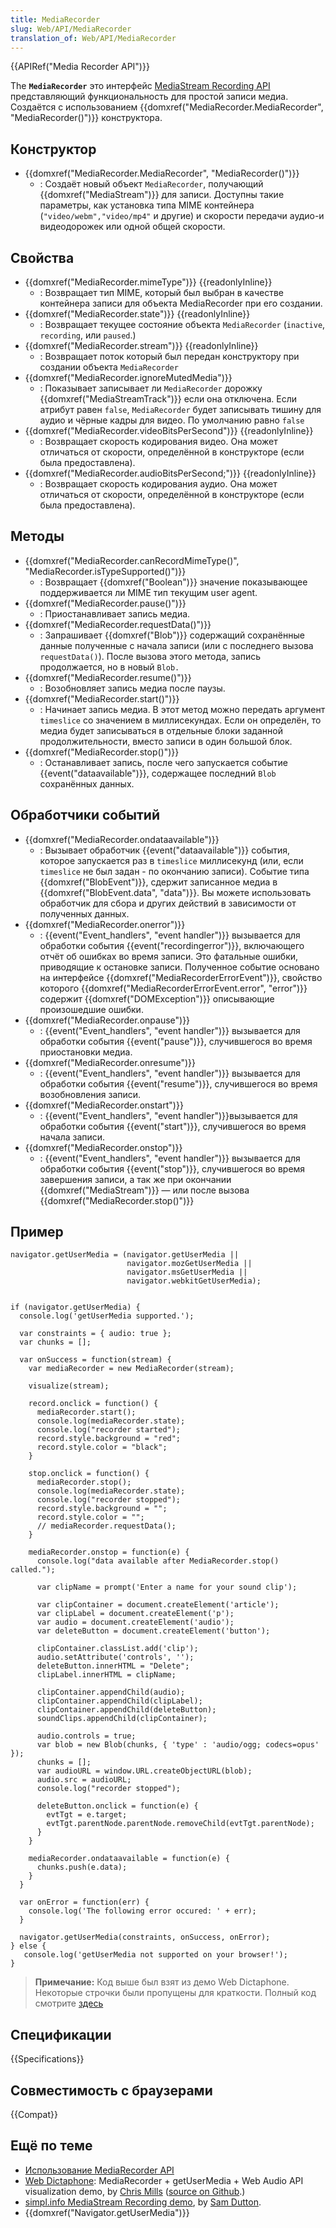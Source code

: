 ```yaml
---
title: MediaRecorder
slug: Web/API/MediaRecorder
translation_of: Web/API/MediaRecorder
---
```


{{APIRef("Media Recorder API")}}

The **`MediaRecorder`** это интерфейс [MediaStream Recording API](/ru/docs/Web/API/MediaStream_Recording_API) представляющий функциональность для простой записи медиа. Создаётся с использованием {{domxref("MediaRecorder.MediaRecorder", "MediaRecorder()")}} конструктора.

## Конструктор

- {{domxref("MediaRecorder.MediaRecorder", "MediaRecorder()")}}
  - : Создаёт новый объект `MediaRecorder`, получающий {{domxref("MediaStream")}} для записи. Доступны такие параметры, как установка типа MIME контейнера (`"video/webm","video/mp4"` и другие) и скорости передачи аудио-и видеодорожек или одной общей скорости.

## Свойства

- {{domxref("MediaRecorder.mimeType")}} {{readonlyInline}}
  - : Возвращает тип MIME, который был выбран в качестве контейнера записи для объекта MediaRecorder при его создании.
- {{domxref("MediaRecorder.state")}} {{readonlyInline}}
  - : Возвращает текущее состояние объекта `MediaRecorder` (`inactive`, `recording`, или `paused`.)
- {{domxref("MediaRecorder.stream")}} {{readonlyInline}}
  - : Возвращает поток который был передан конструктору при создании объекта `MediaRecorder`
- {{domxref("MediaRecorder.ignoreMutedMedia")}}
  - : Показывает записывает ли `MediaRecorder` дорожку {{domxref("MediaStreamTrack")}} если она отключена. Если атрибут равен `false`, `MediaRecorder` будет записывать тишину для аудио и чёрные кадры для видео. По умолчанию равно `false`
- {{domxref("MediaRecorder.videoBitsPerSecond")}} {{readonlyInline}}
  - : Возвращает скорость кодирования видео. Она может отличаться от скорости, определённой в конструкторе (если была предоставлена).
- {{domxref("MediaRecorder.audioBitsPerSecond;")}} {{readonlyInline}}
  - : Возвращает скорость кодирования аудио. Она может отличаться от скорости, определённой в конструкторе (если была предоставлена).

## Методы

- {{domxref("MediaRecorder.canRecordMimeType()", "MediaRecorder.isTypeSupported()")}}
  - : Возвращает {{domxref("Boolean")}} значение показывающее поддерживается ли MIME тип текущим user agent.
- {{domxref("MediaRecorder.pause()")}}
  - : Приостанавливает запись медиа.
- {{domxref("MediaRecorder.requestData()")}}
  - : Запрашивает {{domxref("Blob")}} содержащий сохранённые данные полученные с начала записи (или с последнего вызова `requestData()`). После вызова этого метода, запись продолжается, но в новый `Blob.`
- {{domxref("MediaRecorder.resume()")}}
  - : Возобновляет запись медиа после паузы.
- {{domxref("MediaRecorder.start()")}}
  - : Начинает запись медиа. В этот метод можно передать аргумент `timeslice` со значением в миллисекундах. Если он определён, то медиа будет записываться в отдельные блоки заданной продолжительности, вместо записи в один большой блок.
- {{domxref("MediaRecorder.stop()")}}
  - : Останавливает запись, после чего запускается событие {{event("dataavailable")}}, содержащее последний `Blob` сохранённых данных.

## Обработчики событий

- {{domxref("MediaRecorder.ondataavailable")}}
  - : Вызывает обработчик {{event("dataavailable")}} события, которое запускается раз в `timeslice` миллисекунд (или, если `timeslice` не был задан - по окончанию записи). Событие типа {{domxref("BlobEvent")}}, сдержит записанное медиа в {{domxref("BlobEvent.data", "data")}}. Вы можете использовать обработчик для сбора и других действий в зависимости от полученных данных.
- {{domxref("MediaRecorder.onerror")}}
  - : {{event("Event_handlers", "event handler")}} вызывается для обработки события {{event("recordingerror")}}, включающего отчёт об ошибках во время записи. Это фатальные ошибки, приводящие к остановке записи. Полученное событие основано на интерфейсе {{domxref("MediaRecorderErrorEvent")}}, свойство которого {{domxref("MediaRecorderErrorEvent.error", "error")}} содержит {{domxref("DOMException")}} описывающие произошедшие ошибки.
- {{domxref("MediaRecorder.onpause")}}
  - : {{event("Event_handlers", "event handler")}} вызывается для обработки события {{event("pause")}}, случившегося во время приостановки медиа.
- {{domxref("MediaRecorder.onresume")}}
  - : {{event("Event_handlers", "event handler")}} вызывается для обработки события {{event("resume")}}, случившегося во время возобновления записи.
- {{domxref("MediaRecorder.onstart")}}
  - : {{event("Event_handlers", "event handler")}}вызывается для обработки события {{event("start")}}, случившегося во время начала записи.
- {{domxref("MediaRecorder.onstop")}}
  - : {{event("Event_handlers", "event handler")}} вызывается для обработки события {{event("stop")}}, случившегося во время завершения записи, а так же при окончании {{domxref("MediaStream")}} — или после вызова {{domxref("MediaRecorder.stop()")}}

## Пример

```
navigator.getUserMedia = (navigator.getUserMedia ||
                          navigator.mozGetUserMedia ||
                          navigator.msGetUserMedia ||
                          navigator.webkitGetUserMedia);


if (navigator.getUserMedia) {
  console.log('getUserMedia supported.');

  var constraints = { audio: true };
  var chunks = [];

  var onSuccess = function(stream) {
    var mediaRecorder = new MediaRecorder(stream);

    visualize(stream);

    record.onclick = function() {
      mediaRecorder.start();
      console.log(mediaRecorder.state);
      console.log("recorder started");
      record.style.background = "red";
      record.style.color = "black";
    }

    stop.onclick = function() {
      mediaRecorder.stop();
      console.log(mediaRecorder.state);
      console.log("recorder stopped");
      record.style.background = "";
      record.style.color = "";
      // mediaRecorder.requestData();
    }

    mediaRecorder.onstop = function(e) {
      console.log("data available after MediaRecorder.stop() called.");

      var clipName = prompt('Enter a name for your sound clip');

      var clipContainer = document.createElement('article');
      var clipLabel = document.createElement('p');
      var audio = document.createElement('audio');
      var deleteButton = document.createElement('button');

      clipContainer.classList.add('clip');
      audio.setAttribute('controls', '');
      deleteButton.innerHTML = "Delete";
      clipLabel.innerHTML = clipName;

      clipContainer.appendChild(audio);
      clipContainer.appendChild(clipLabel);
      clipContainer.appendChild(deleteButton);
      soundClips.appendChild(clipContainer);

      audio.controls = true;
      var blob = new Blob(chunks, { 'type' : 'audio/ogg; codecs=opus' });
      chunks = [];
      var audioURL = window.URL.createObjectURL(blob);
      audio.src = audioURL;
      console.log("recorder stopped");

      deleteButton.onclick = function(e) {
        evtTgt = e.target;
        evtTgt.parentNode.parentNode.removeChild(evtTgt.parentNode);
      }
    }

    mediaRecorder.ondataavailable = function(e) {
      chunks.push(e.data);
    }
  }

  var onError = function(err) {
    console.log('The following error occured: ' + err);
  }

  navigator.getUserMedia(constraints, onSuccess, onError);
} else {
   console.log('getUserMedia not supported on your browser!');
}
```

> **Примечание:** Код выше был взят из демо Web Dictaphone. Некоторые строчки были пропущены для краткости. Полный код смотрите [здесь](https://github.com/mdn/web-dictaphone/)

## Спецификации

{{Specifications}}

## Совместимость с браузерами

{{Compat}}

## Ещё по теме

- [Использование MediaRecorder API](/ru/docs/Web/API/MediaRecorder_API/Using_the_MediaRecorder_API)
- [Web Dictaphone](https://mdn.github.io/web-dictaphone/): MediaRecorder + getUserMedia + Web Audio API visualization demo, by [Chris Mills](https://twitter.com/chrisdavidmills) ([source on Github](https://github.com/mdn/web-dictaphone/).)
- [simpl.info MediaStream Recording demo](https://simpl.info/mediarecorder/), by [Sam Dutton](https://twitter.com/sw12).
- {{domxref("Navigator.getUserMedia")}}
